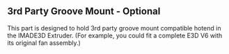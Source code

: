 ## 3rd Party Groove Mount - Optional
This part is designed to hold 3rd party groove mount compatible hotend in the IMADE3D Extruder. (For example, you could fit a complete E3D V6 with its original fan assembly.)
